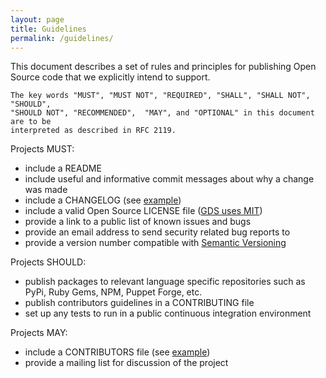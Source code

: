 ```yaml
---
layout: page
title: Guidelines
permalink: /guidelines/
---
```


This document describes a set of rules and principles for publishing Open Source code that we
explicitly intend to support.

    The key words "MUST", "MUST NOT", "REQUIRED", "SHALL", "SHALL NOT", "SHOULD",
    "SHOULD NOT", "RECOMMENDED",  "MAY", and "OPTIONAL" in this document are to be
    interpreted as described in RFC 2119.

Projects MUST:

* include a README
* include useful and informative commit messages about why a change was made
* include a CHANGELOG (see [example](https://metacpan.org/module/CPAN::Changes::Spec))
* include a valid Open Source LICENSE file ([GDS uses MIT](https://github.com/alphagov/styleguides/blob/master/licensing.md))
* provide a link to a public list of known issues and bugs
* provide an email address to send security related bug reports to
* provide a version number compatible with [Semantic Versioning](https://semver.org/spec/v2.0.0.html)

Projects SHOULD:

* publish packages to relevant language specific repositories such as PyPi, Ruby Gems, NPM,
  Puppet Forge, etc.
* publish contributors guidelines in a CONTRIBUTING file
* set up any tests to run in a public continuous integration environment

Projects MAY:

* include a CONTRIBUTORS file (see [example](https://golang.org/CONTRIBUTORS))
* provide a mailing list for discussion of the project

